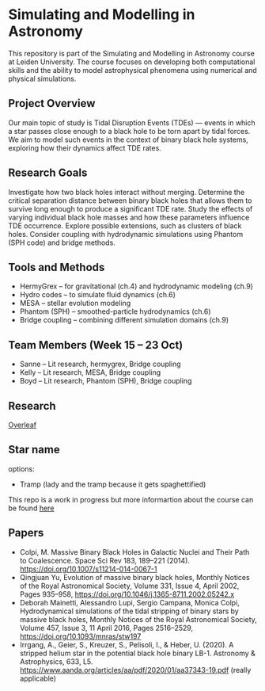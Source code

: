 # Simulating and Modelling in Astronomy
This repository is part of the Simulating and Modelling in Astronomy course at Leiden University.
The course focuses on developing both computational skills and the ability to model astrophysical phenomena using numerical and physical simulations.

## Project Overview
Our main topic of study is Tidal Disruption Events (TDEs) — events in which a star passes close enough to a black hole to be torn apart by tidal forces.
We aim to model such events in the context of binary black hole systems, exploring how their dynamics affect TDE rates.

## Research Goals
Investigate how two black holes interact without merging.
Determine the critical separation distance between binary black holes that allows them to survive long enough to produce a significant TDE rate.
Study the effects of varying individual black hole masses and how these parameters influence TDE occurrence.
Explore possible extensions, such as clusters of black holes. 
Consider coupling with hydrodynamic simulations using Phantom (SPH code) and bridge methods.

## Tools and Methods
- HermyGrex – for gravitational (ch.4) and hydrodynamic modeling (ch.9)
- Hydro codes – to simulate fluid dynamics (ch.6)
- MESA – stellar evolution modeling
- Phantom (SPH) – smoothed-particle hydrodynamics (ch.6)
- Bridge coupling – combining different simulation domains (ch.9)

## Team Members (Week 15 – 23 Oct)
- Sanne – Lit research, hermygrex, Bridge coupling
- Kelly – Lit research, MESA, Bridge coupling 
- Boyd – Lit research, Phantom (SPH), Bridge coupling

## Research
[Overleaf](https://www.overleaf.com/8617283658fwtpzwswhfwm#dd87c5)

## Star name
options:
- Tramp (lady and the tramp because it gets spaghettified)

This repo is a work in progress but more informartion about the course can be found [here](https://studiegids.universiteitleiden.nl/en/courses/130588/simulation-and-modeling-in-astrophysics-amuse)

## Papers
- Colpi, M. Massive Binary Black Holes in Galactic Nuclei and Their Path to Coalescence. Space Sci Rev 183, 189–221 (2014). https://doi.org/10.1007/s11214-014-0067-1
- Qingjuan Yu, Evolution of massive binary black holes, Monthly Notices of the Royal Astronomical Society, Volume 331, Issue 4, April 2002, Pages 935–958, https://doi.org/10.1046/j.1365-8711.2002.05242.x
- Deborah Mainetti, Alessandro Lupi, Sergio Campana, Monica Colpi, Hydrodynamical simulations of the tidal stripping of binary stars by massive black holes, Monthly Notices of the Royal Astronomical Society, Volume 457, Issue 3, 11 April 2016, Pages 2516–2529, https://doi.org/10.1093/mnras/stw197
- Irrgang, A., Geier, S., Kreuzer, S., Pelisoli, I., & Heber, U. (2020). A stripped helium star in the potential black hole binary LB-1. Astronomy & Astrophysics, 633, L5. https://www.aanda.org/articles/aa/pdf/2020/01/aa37343-19.pdf (really applicable)
  
